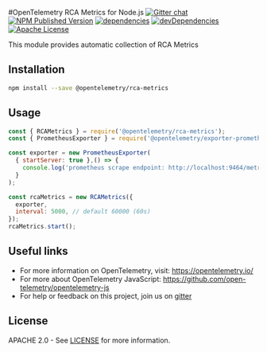 #OpenTelemetry RCA Metrics for Node.js
[![Gitter chat][gitter-image]][gitter-url]
[![NPM Published Version][npm-img]][npm-url]
[![dependencies][dependencies-image]][dependencies-url]
[![devDependencies][devDependencies-image]][devDependencies-url]
[![Apache License][license-image]][license-url]

This module provides automatic collection of RCA Metrics

## Installation

```bash
npm install --save @opentelemetry/rca-metrics
```

## Usage

```javascript
const { RCAMetrics } = require('@opentelemetry/rca-metrics');
const { PrometheusExporter } = require('@opentelemetry/exporter-prometheus');

const exporter = new PrometheusExporter(
  { startServer: true },() => {
    console.log('prometheus scrape endpoint: http://localhost:9464/metrics');
  }
);

const rcaMetrics = new RCAMetrics({
  exporter,
  interval: 5000, // default 60000 (60s)
});
rcaMetrics.start();
```

## Useful links

- For more information on OpenTelemetry, visit: <https://opentelemetry.io/>
- For more about OpenTelemetry JavaScript: <https://github.com/open-telemetry/opentelemetry-js>
- For help or feedback on this project, join us on [gitter][gitter-url]

## License

APACHE 2.0 - See [LICENSE][license-url] for more information.

[gitter-image]: https://badges.gitter.im/open-telemetry/opentelemetry-js-contrib.svg
[gitter-url]: https://gitter.im/open-telemetry/opentelemetry-node?utm_source=badge&utm_medium=badge&utm_campaign=pr-badge&utm_content=badge
[license-url]: https://github.com/open-telemetry/opentelemetry-js-contrib/blob/master/LICENSE
[license-image]: https://img.shields.io/badge/license-Apache_2.0-green.svg?style=flat
[dependencies-image]: https://david-dm.org/open-telemetry/opentelemetry-js-contrib.svg?path=packages%2Fopentelemetry-rca-metrics
[dependencies-url]: https://david-dm.org/open-telemetry/opentelemetry-js-contrib?path=packages%2Fopentelemetry-rca-metrics
[devDependencies-image]: https://david-dm.org/open-telemetry/opentelemetry-js-contrib.svg?path=packages%2Fopentelemetry-rca-metrics&type=dev
[devDependencies-url]: https://david-dm.org/open-telemetry/opentelemetry-js-contrib?path=packages%2Fopentelemetry-rca-metrics&type=dev
[npm-url]: https://www.npmjs.com/package/@opentelemetry/rca-metrics
[npm-img]: https://badge.fury.io/js/%40opentelemetry%2Frca-metrics.svg
